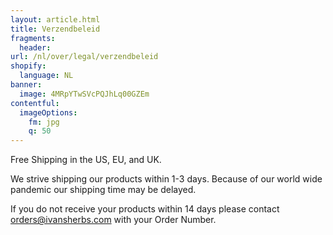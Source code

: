 ```yaml
---
layout: article.html
title: Verzendbeleid
fragments:
  header:
url: /nl/over/legal/verzendbeleid
shopify:
  language: NL
banner:
  image: 4MRpYTwSVcPQJhLq00GZEm
contentful:
  imageOptions:
    fm: jpg
    q: 50
---
```

Free Shipping in the US, EU, and UK.

We strive shipping our products within 1-3 days. Because of our world wide pandemic our shipping time may be delayed.

If you do not receive your products within 14 days please contact orders@ivansherbs.com with your Order Number.
